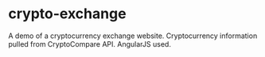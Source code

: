 # crypto-exchange
A demo of a cryptocurrency exchange website. Cryptocurrency information pulled from CryptoCompare API.
AngularJS used.